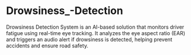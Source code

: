 # Drowsiness_-Detection
Drowsiness Detection System is an AI-based solution that monitors driver fatigue using real-time eye tracking. It analyzes the eye aspect ratio (EAR) and triggers an audio alert if drowsiness is detected, helping prevent accidents and ensure road safety. 
